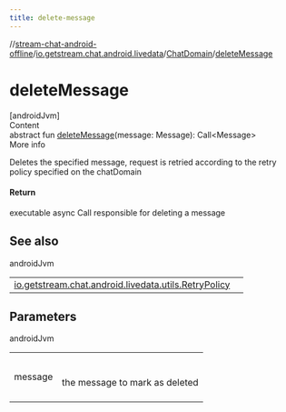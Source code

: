 ```yaml
---
title: delete-message
---
```

//[stream-chat-android-offline](../../../index.md)/[io.getstream.chat.android.livedata](../index.md)/[ChatDomain](index.md)/[deleteMessage](deleteMessage.md)



# deleteMessage  
[androidJvm]  
Content  
abstract fun [deleteMessage](deleteMessage.md)(message: Message): Call&lt;Message&gt;  
More info  


Deletes the specified message, request is retried according to the retry policy specified on the chatDomain



#### Return  


executable async Call responsible for deleting a message



## See also  
  
androidJvm  
  
| | |
|---|---|
| <a name="io.getstream.chat.android.livedata/ChatDomain/deleteMessage/#io.getstream.chat.android.client.models.Message/PointingToDeclaration/"></a>[io.getstream.chat.android.livedata.utils.RetryPolicy](../../io.getstream.chat.android.livedata.utils/RetryPolicy/index.md)| <a name="io.getstream.chat.android.livedata/ChatDomain/deleteMessage/#io.getstream.chat.android.client.models.Message/PointingToDeclaration/"></a>|
  


## Parameters  
  
androidJvm  
  
| | |
|---|---|
| <a name="io.getstream.chat.android.livedata/ChatDomain/deleteMessage/#io.getstream.chat.android.client.models.Message/PointingToDeclaration/"></a>message| <a name="io.getstream.chat.android.livedata/ChatDomain/deleteMessage/#io.getstream.chat.android.client.models.Message/PointingToDeclaration/"></a><br/><br/>the message to mark as deleted<br/><br/>|
  
  



